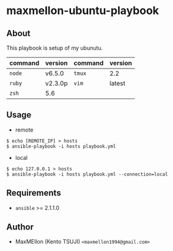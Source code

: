 # maxmellon-ubuntu-playbook

About
---

This playbook is setup of my ubunutu.

|command|version|command|version|
|---|---|---|---|
|`node`|v6.5.0|`tmux`|2.2|
|`ruby`|v2.3.0p|`vim`|latest|
|`zsh`|5.6|||

Usage
---

* remote

```
$ echo [REMOTE_IP] > hosts
$ ansible-playbook -i hosts playbook.yml
```

* local

```
$ echo 127.0.0.1 > hosts
$ ansible-playbook -i hosts playbook.yml --connection=local
```

Requirements
---
* `ansible` >= 2.1.1.0

Author
---
* MaxMEllon (Kento TSUJI) `<maxmellon1994@gmail.com>`
